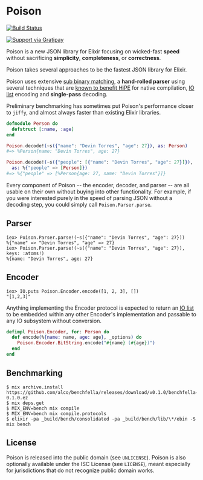 # Poison

[![Build Status](https://api.travis-ci.org/devinus/poison.svg?branch=master)](https://travis-ci.org/devinus/poison)

[![Support via Gratipay](https://cdn.rawgit.com/gratipay/gratipay-badge/2.3.0/dist/gratipay.png)](https://gratipay.com/devinus/)

Poison is a new JSON library for Elixir focusing on wicked-fast **speed**
without sacrificing **simplicity**, **completeness**, or **correctness**.

Poison takes several approaches to be the fastest JSON library for Elixir.

Poison uses extensive [sub binary matching][1], a **hand-rolled parser** using
several techniques that are [known to benefit HiPE][2] for native compilation,
[IO list][3] encoding and **single-pass** decoding.

Preliminary benchmarking has sometimes put Poison's performance closer to
`jiffy`, and almost always faster than existing Elixir libraries.

```elixir
defmodule Person do
  defstruct [:name, :age]
end

Poison.decode!(~s({"name": "Devin Torres", "age": 27}), as: Person)
#=> %Person{name: "Devin Torres", age: 27}

Poison.decode!(~s({"people": [{"name": "Devin Torres", "age": 27}]}),
  as: %{"people" => [Person]})
#=> %{"people" => [%Person{age: 27, name: "Devin Torres"}]}
```

Every component of Poison -- the encoder, decoder, and parser -- are all usable
on their own without buying into other functionality. For example, if you were
interested purely in the speed of parsing JSON without a decoding step, you
could simply call `Poison.Parser.parse`.

## Parser

```iex
iex> Poison.Parser.parse!(~s({"name": "Devin Torres", "age": 27}))
%{"name" => "Devin Torres", "age" => 27}
iex> Poison.Parser.parse!(~s({"name": "Devin Torres", "age": 27}), keys: :atoms!)
%{name: "Devin Torres", age: 27}
```

## Encoder

```iex
iex> IO.puts Poison.Encoder.encode([1, 2, 3], [])
"[1,2,3]"
```

Anything implementing the Encoder protocol is expected to return an
[IO list][4] to be embedded within any other Encoder's implementation and
passable to any IO subsystem without conversion.

```elixir
defimpl Poison.Encoder, for: Person do
  def encode(%{name: name, age: age}, _options) do
    Poison.Encoder.BitString.encode("#{name} (#{age})")
  end
end
```

## Benchmarking

```sh-session
$ mix archive.install https://github.com/alco/benchfella/releases/download/v0.1.0/benchfella-0.1.0.ez
$ mix deps.get
$ MIX_ENV=bench mix compile
$ MIX_ENV=bench mix compile.protocols
$ elixir -pa _build/bench/consolidated -pa _build/bench/lib/\*/ebin -S mix bench
```

## License

Poison is released into the public domain (see `UNLICENSE`).
Poison is also optionally available under the ISC License (see `LICENSE`),
meant especially for jurisdictions that do not recognize public domain works.

[1]: http://www.erlang.org/euc/07/papers/1700Gustafsson.pdf
[2]: http://www.erlang.org/workshop/2003/paper/p36-sagonas.pdf
[3]: http://jlouisramblings.blogspot.com/2013/07/problematic-traits-in-erlang.html
[4]: http://prog21.dadgum.com/70.html
